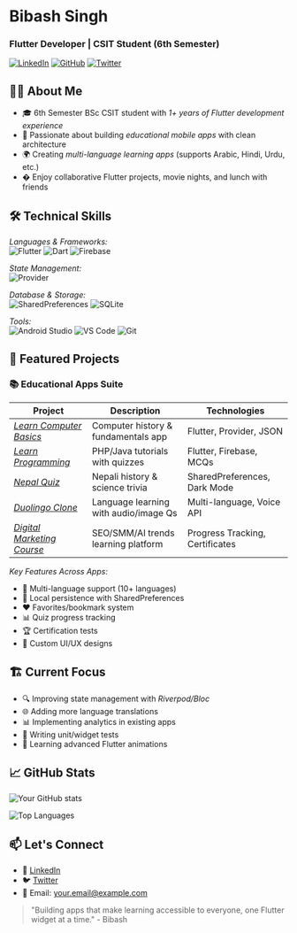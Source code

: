 # Bibash Singh 
### Flutter Developer | CSIT Student (6th Semester)

[![LinkedIn](https://img.shields.io/badge/LinkedIn-Connect-blue)](YOUR_LINKEDIN) 
[![GitHub](https://img.shields.io/badge/GitHub-Follow-black)](YOUR_GITHUB) 
[![Twitter](https://img.shields.io/badge/Twitter-Follow-1DA1F2)](YOUR_TWITTER)

## 👨‍💻 About Me
- 🎓 6th Semester BSc CSIT student with *1+ years of Flutter development experience*
- 📱 Passionate about building *educational mobile apps* with clean architecture
- 🌍 Creating *multi-language learning apps* (supports Arabic, Hindi, Urdu, etc.)
- � Enjoy collaborative Flutter projects, movie nights, and lunch with friends

## 🛠 Technical Skills
*Languages & Frameworks:*  
![Flutter](https://img.shields.io/badge/Flutter-02569B?style=flat&logo=flutter&logoColor=white)
![Dart](https://img.shields.io/badge/Dart-0175C2?style=flat&logo=dart&logoColor=white)
![Firebase](https://img.shields.io/badge/Firebase-FFCA28?style=flat&logo=firebase&logoColor=black)

*State Management:*  
![Provider](https://img.shields.io/badge/Provider-8E24AA?style=flat)

*Database & Storage:*  
![SharedPreferences](https://img.shields.io/badge/Shared_Preferences-5C6BC0?style=flat)
![SQLite](https://img.shields.io/badge/SQLite-003B57?style=flat&logo=sqlite&logoColor=white)

*Tools:*  
![Android Studio](https://img.shields.io/badge/Android_Studio-3DDC84?style=flat&logo=android-studio&logoColor=white)
![VS Code](https://img.shields.io/badge/VS_Code-007ACC?style=flat&logo=visual-studio-code&logoColor=white)
![Git](https://img.shields.io/badge/Git-F05032?style=flat&logo=git&logoColor=white)

## 🚀 Featured Projects

### 📚 Educational Apps Suite
| Project | Description | Technologies |
|---------|-------------|--------------|
| *[Learn Computer Basics](link)* | Computer history & fundamentals app | Flutter, Provider, JSON |
| *[Learn Programming](link)* | PHP/Java tutorials with quizzes | Flutter, Firebase, MCQs |
| *[Nepal Quiz](link)* | Nepali history & science trivia | SharedPreferences, Dark Mode |
| *[Duolingo Clone](link)* | Language learning with audio/image Qs | Multi-language, Voice API |
| *[Digital Marketing Course](link)* | SEO/SMM/AI trends learning platform | Progress Tracking, Certificates |

*Key Features Across Apps:*
- 📱 Multi-language support (10+ languages)
- 💾 Local persistence with SharedPreferences
- ♥️ Favorites/bookmark system
- 📊 Quiz progress tracking
- 🏆 Certification tests
- 🎨 Custom UI/UX designs

## 🏗 Current Focus
- 🔍 Improving state management with *Riverpod/Bloc*
- 🌐 Adding more language translations
- 📊 Implementing analytics in existing apps
- 🧪 Writing unit/widget tests
- 🚀 Learning advanced Flutter animations

## 📈 GitHub Stats
![Your GitHub stats](https://github-readme-stats.vercel.app/api?username=YOUR_USERNAME&show_icons=true&theme=radical)

![Top Languages](https://github-readme-stats.vercel.app/api/top-langs/?username=YOUR_USERNAME&layout=compact&theme=radical)

## 📫 Let's Connect
- 💼 [LinkedIn](YOUR_LINKEDIN)
- 🐦 [Twitter](YOUR_TWITTER)
- 📧 Email: your.email@example.com

> "Building apps that make learning accessible to everyone, one Flutter widget at a time." - Bibash
